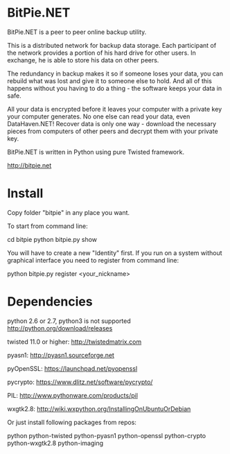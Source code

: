 BitPie.NET
=============

BitPie.NET is a peer to peer online backup utility.

This is a distributed network for backup data storage. Each participant of the network provides a portion of his hard drive for other users. In exchange, he is able to store his data on other peers.

The redundancy in backup makes it so if someone loses your data, you can rebuild what was lost and give it to someone else to hold. And all of this happens without you having to do a thing - the software keeps your data in safe.

All your data is encrypted before it leaves your computer with a private key your computer generates. No one else can read your data, even DataHaven.NET! Recover data is only one way - download the necessary pieces from computers of other peers and decrypt them with your private key.

BitPie.NET is written in Python using pure Twisted framework.

http://bitpie.net



Install
=======

Copy folder "bitpie" in any place you want.

To start from command line:

cd bitpie
python bitpie.py show


You will have to create a new "Identity" first.
If you run on a system without graphical interface you need to register from command line:

python bitpie.py register <your_nickname>



Dependencies
============

python 2.6 or 2.7, python3 is not supported
    http://python.org/download/releases
    
twisted 11.0 or higher: 
    http://twistedmatrix.com
    
pyasn1: 
    http://pyasn1.sourceforge.net
    
pyOpenSSL: 
    https://launchpad.net/pyopenssl
    
pycrypto: 
    https://www.dlitz.net/software/pycrypto/
    
PIL: 
    http://www.pythonware.com/products/pil
    
wxgtk2.8: 
    http://wiki.wxpython.org/InstallingOnUbuntuOrDebian


Or just install following packages from repos:
    
python
python-twisted
python-pyasn1
python-openssl
python-crypto
python-wxgtk2.8
python-imaging 


